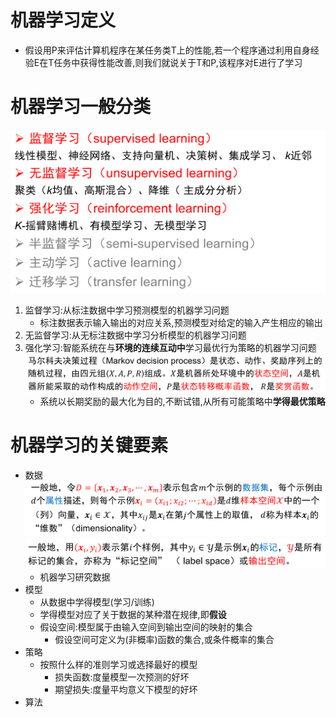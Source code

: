 # 机器学习定义
* 假设用P来评估计算机程序在某任务类T上的性能,若一个程序通过利用自身经验E在T任务中获得性能改善,则我们就说关于T和P,该程序对E进行了学习

# 机器学习一般分类
![Alt text](image-93.png)    
1. 监督学习:从标注数据中学习预测模型的机器学习问题
    * 标注数据表示输入输出的对应关系,预测模型对给定的输入产生相应的输出
2. 无监督学习:从无标注数据中学习分析模型的机器学习问题
3. 强化学习:智能系统在与**环境的连续互动中**学习最优行为策略的机器学习问题
    ![Alt text](image-90.png)    
    * 系统以长期奖励的最大化为目的,不断试错,从所有可能策略中**学得最优策略**

# 机器学习的关键要素
* 数据
    ![Alt text](image-91.png)    
    ![Alt text](image-92.png)    
    * 机器学习研究数据
* 模型
    * 从数据中学得模型(学习/训练)
    * 学得模型对应了关于数据的某种潜在规律,即**假设**
    * 假设空间:模型属于由输入空间到输出空间的映射的集合
        * 假设空间可定义为(非概率)函数的集合,或条件概率的集合
* 策略
    * 按照什么样的准则学习或选择最好的模型
        * 损失函数:度量模型一次预测的好坏
        * 期望损失:度量平均意义下模型的好坏
* 算法